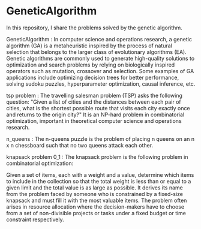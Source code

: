 # GeneticAlgorithm
In this repository, I share the problems solved by the genetic algorithm.

GeneticAlgorithm   : In computer science and operations research, a genetic algorithm (GA) is a metaheuristic inspired by the process of natural selection that belongs to the larger class of evolutionary algorithms (EA). Genetic algorithms are commonly used to generate high-quality solutions to optimization and search problems by relying on biologically inspired operators such as mutation, 
crossover and selection. Some examples of GA applications include optimizing decision trees for better performance, solving sudoku puzzles, hyperparameter optimization, causal inference, etc.


tsp problem   : The travelling salesman problem (TSP) asks the following question: "Given a list of cities and the distances between each pair of cities,
what is the shortest possible route that visits each city exactly once and returns to the origin city?" It is an NP-hard problem in combinatorial optimization,
important in theoretical computer science and operations research.


n_queens   : The n-queens puzzle is the problem of placing n queens on an n x n chessboard such that no two queens attack each other.



knapsack problem 0_1   : The knapsack problem is the following problem in combinatorial optimization:

Given a set of items, each with a weight and a value, determine which items to include in the collection so that the total weight is less than or equal to a given limit and the total value is as large as possible.
It derives its name from the problem faced by someone who is constrained by a fixed-size knapsack and must fill it with the most valuable items. 
The problem often arises in resource allocation where the decision-makers have to choose from a set of non-divisible projects or 
tasks under a fixed budget or time constraint respectively.

